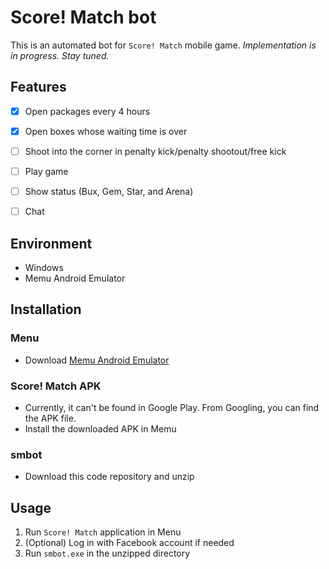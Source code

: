 # Score! Match bot
This is an automated bot for `Score! Match` mobile game. *Implementation is in progress. Stay tuned.*

## Features
- [X] Open packages every 4 hours
- [X] Open boxes whose waiting time is over
- [ ] Shoot into the corner in penalty kick/penalty shootout/free kick
- [ ] Play game
- [ ] Show status (Bux, Gem, Star, and Arena)
- [ ] Chat


## Environment
- Windows
- Memu Android Emulator

## Installation
### Menu
- Download [Memu Android Emulator](https://www.memuplay.com/) 
### Score! Match APK
- Currently, it can't be found in Google Play. From Googling, you can find the APK file.
- Install the downloaded APK in Memu
### smbot
- Download this code repository and unzip

## Usage
1. Run `Score! Match` application in Menu
2. (Optional) Log in with Facebook account if needed
3. Run `smbot.exe` in the unzipped directory
